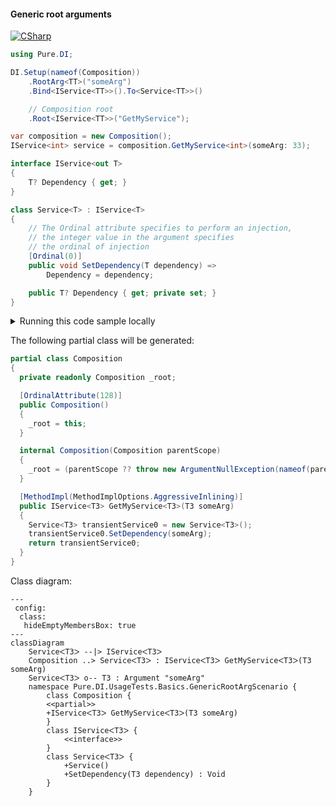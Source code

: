 #### Generic root arguments

[![CSharp](https://img.shields.io/badge/C%23-code-blue.svg)](../tests/Pure.DI.UsageTests/Generics/GenericRootArgScenario.cs)


```c#
using Pure.DI;

DI.Setup(nameof(Composition))
    .RootArg<TT>("someArg")
    .Bind<IService<TT>>().To<Service<TT>>()

    // Composition root
    .Root<IService<TT>>("GetMyService");

var composition = new Composition();
IService<int> service = composition.GetMyService<int>(someArg: 33);

interface IService<out T>
{
    T? Dependency { get; }
}

class Service<T> : IService<T>
{
    // The Ordinal attribute specifies to perform an injection,
    // the integer value in the argument specifies
    // the ordinal of injection
    [Ordinal(0)]
    public void SetDependency(T dependency) =>
        Dependency = dependency;

    public T? Dependency { get; private set; }
}
```

<details>
<summary>Running this code sample locally</summary>

- Make sure you have the [.NET SDK 9.0](https://dotnet.microsoft.com/en-us/download/dotnet/9.0) or later is installed
```bash
dotnet --list-sdk
```
- Create a net9.0 (or later) console application
```bash
dotnet new console -n Sample
```
- Add reference to NuGet package
  - [Pure.DI](https://www.nuget.org/packages/Pure.DI)
```bash
dotnet add package Pure.DI
```
- Copy the example code into the _Program.cs_ file

You are ready to run the example 🚀
```bash
dotnet run
```

</details>

The following partial class will be generated:

```c#
partial class Composition
{
  private readonly Composition _root;

  [OrdinalAttribute(128)]
  public Composition()
  {
    _root = this;
  }

  internal Composition(Composition parentScope)
  {
    _root = (parentScope ?? throw new ArgumentNullException(nameof(parentScope)))._root;
  }

  [MethodImpl(MethodImplOptions.AggressiveInlining)]
  public IService<T3> GetMyService<T3>(T3 someArg)
  {
    Service<T3> transientService0 = new Service<T3>();
    transientService0.SetDependency(someArg);
    return transientService0;
  }
}
```

Class diagram:

```mermaid
---
 config:
  class:
   hideEmptyMembersBox: true
---
classDiagram
	ServiceᐸT3ᐳ --|> IServiceᐸT3ᐳ
	Composition ..> ServiceᐸT3ᐳ : IServiceᐸT3ᐳ GetMyServiceᐸT3ᐳ(T3 someArg)
	ServiceᐸT3ᐳ o-- T3 : Argument "someArg"
	namespace Pure.DI.UsageTests.Basics.GenericRootArgScenario {
		class Composition {
		<<partial>>
		+IServiceᐸT3ᐳ GetMyServiceᐸT3ᐳ(T3 someArg)
		}
		class IServiceᐸT3ᐳ {
			<<interface>>
		}
		class ServiceᐸT3ᐳ {
			+Service()
			+SetDependency(T3 dependency) : Void
		}
	}
```

